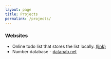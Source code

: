 ```yaml
---
layout: page
title: Projects
permalink: /projects/
---
```


### Websites


- Online todo list that stores the list locally. [(link)][todolist-link]
- Number database - [datanab.net][datanab-link]

[datanab-link]: http://www.datanab.net
[todolist-link]: http://joshuamfernandes.com/project3
